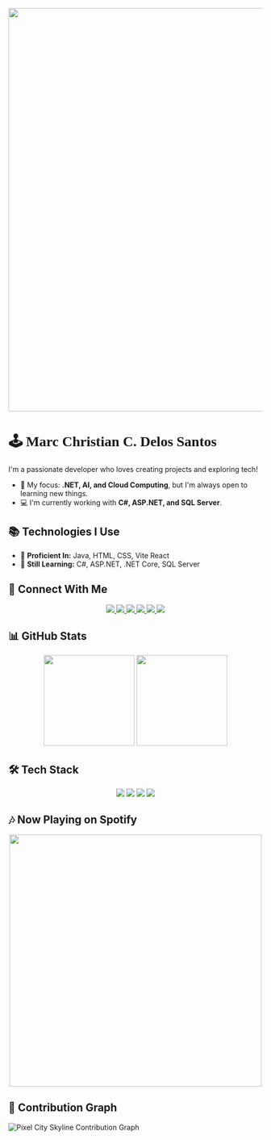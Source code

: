 <p align="center">
  <img src="https://i.pinimg.com/originals/1c/4a/45/1c4a4596912277e7b3b209f1ccf49927.gif" width="800"/>
</p>

# 🕹️ <span style="font-family: 'Press Start 2P', cursive;">Marc Christian C. Delos Santos</span> 

I'm a passionate developer who loves creating projects and exploring tech!

- 🔹 My focus: **.NET, AI, and Cloud Computing**, but I'm always open to learning new things.  
- 💻 I'm currently working with **C#, ASP.NET, and SQL Server**.  

## 📚 Technologies I Use
- 🚀 **Proficient In:** Java, HTML, CSS, Vite React 
- 📘 **Still Learning:** C#, ASP.NET, .NET Core, SQL Server

## 🔗 Connect With Me
<p align="center"> 
  <a href="https://facebook.com/yourprofile"> 
    <img src="https://img.shields.io/badge/Facebook-1877F2?style=for-the-badge&logo=facebook&logoColor=white"/> 
  </a> 
  <a href="https://twitter.com/yourprofile"> 
    <img src="https://img.shields.io/badge/Twitter-1DA1F2?style=for-the-badge&logo=twitter&logoColor=white"/> 
  </a> 
  <a href="https://discord.com/users/800746704646307861"> 
    <img src="https://img.shields.io/badge/Discord-5865F2?style=for-the-badge&logo=discord&logoColor=white"/> 
  </a> 
  <a href="https://open.spotify.com/user/31m2exjv3uwdl6dl2vb65mtotuau?si=b438fc4072994704"> 
    <img src="https://img.shields.io/badge/Spotify-1DB954?style=for-the-badge&logo=spotify&logoColor=white"/> 
  </a> 
  <a href="https://steamcommunity.com/profiles/76561199729594197/"> 
    <img src="https://img.shields.io/badge/Steam-000000?style=for-the-badge&logo=steam&logoColor=white"/> 
  </a> 
  <a href="https://www.riotgames.com/en"> 
    <img src="https://img.shields.io/badge/Riot%20Games-D32936?style=for-the-badge&logo=riot-games&logoColor=white"/> 
  </a> 
</p>

## 📊 GitHub Stats

<p align="center">  
  <img height="180em" src="https://github-readme-stats.vercel.app/api?username=mowreee&show_icons=true&theme=tokyonight" />  
  <img height="180em" src="https://github-readme-streak-stats.herokuapp.com/?user=mowreee&theme=tokyonight" />  
</p>

## 🛠️ Tech Stack

<p align="center"> <img src="https://img.shields.io/badge/C%23-239120?style=for-the-badge&logo=csharp&logoColor=white"/> 
                   <img src="https://img.shields.io/badge/.NET-512BD4?style=for-the-badge&logo=dotnet&logoColor=white"/> 
                   <img src="https://img.shields.io/badge/Visual%20Studio-5C2D91?style=for-the-badge&logo=visualstudio&logoColor=white"/> 
                   <img src="https://img.shields.io/badge/SQL%20Server-CC2927?style=for-the-badge&logo=microsoftsqlserver&logoColor=white"/> 
</p>

## 🎶 Now Playing on Spotify

<p align="center"> <img src="https://spotify-recently-played-readme.vercel.app/api?user=31m2exjv3uwdl6dl2vb65mtotuau" width="500"/> </p>

## 🌆 Contribution Graph
<picture>
  <source media="(prefers-color-scheme: dark)" srcset="https://raw.githubusercontent.com/mowreee/mowreee/output/pixel-city-skyline-dark.svg">
  <source media="(prefers-color-scheme: light)" srcset="https://raw.githubusercontent.com/mowreee/mowreee/output/pixel-city-skyline.svg">
  <img alt="Pixel City Skyline Contribution Graph" src="https://raw.githubusercontent.com/mowreee/mowreee/output/pixel-city-skyline.svg">
</picture>

